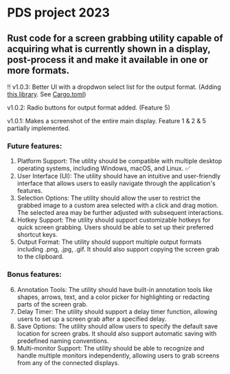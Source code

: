 # PDS project 2023
## Rust code for a screen grabbing utility capable of acquiring what is currently shown in a display, post-process it and make it available in one or more formats.

:bangbang: v1.0.3: Better UI with a dropdwon select list for the output format. (Adding [this library](https://github.com/linebender/druid-widget-nursery). See [Cargo.toml](/project/Cargo.toml))


v1.0.2: Radio buttons for output format added. (Feature 5)


v1.0.1: Makes a screenshot of the entire main display. Feature 1 & 2 & 5 partially implemented.

### Future features:

1. Platform Support: The utility should be compatible with multiple desktop operating systems, including Windows, macOS, and Linux. :white_check_mark:
2. User Interface (UI): The utility should have an intuitive and user-friendly interface that allows users to easily navigate through the application's features.
3. Selection Options: The utility should allow the user to restrict the grabbed image to a custom area selected with a click and drag motion. The selected area may be further adjusted with subsequent interactions.
4. Hotkey Support: The utility should support customizable hotkeys for quick screen grabbing. Users should be able to set up their preferred shortcut keys.
5. Output Format: The utility should support multiple output formats including .png, .jpg, .gif. It should also support copying the screen grab to the clipboard.

### Bonus features:

6. Annotation Tools: The utility should have built-in annotation tools like shapes, arrows, text, and a color picker for highlighting or redacting parts of the screen grab.
7. Delay Timer: The utility should support a delay timer function, allowing users to set up a screen grab after a specified delay.
8. Save Options: The utility should allow users to specify the default save location for screen grabs. It should also support automatic saving with predefined naming conventions.
9. Multi-monitor Support: The utility should be able to recognize and handle multiple monitors independently, allowing users to grab screens from any of the connected displays.
